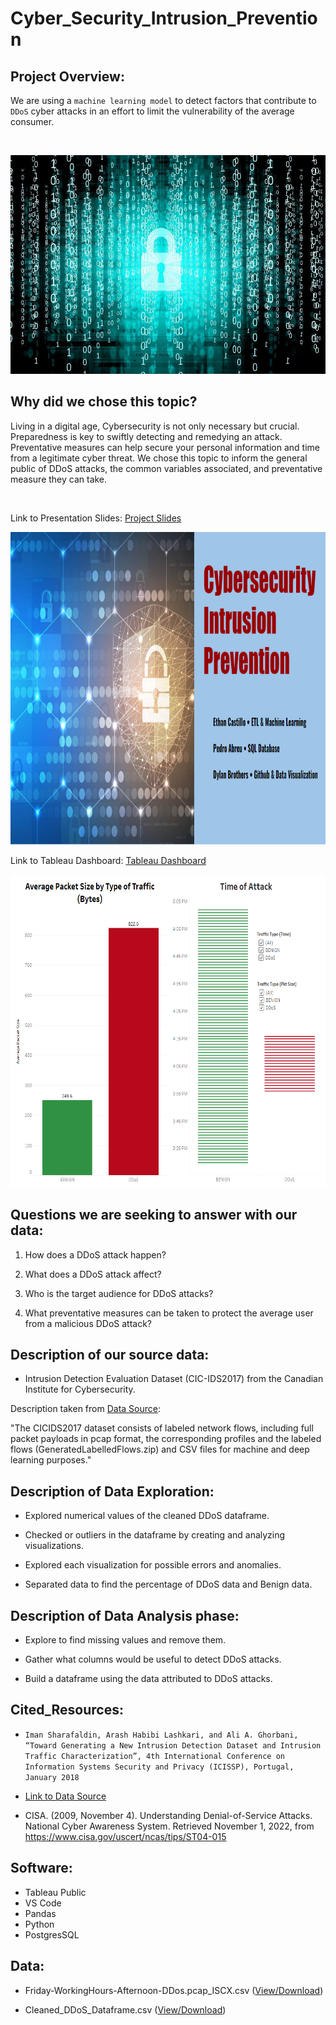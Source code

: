 # Cyber_Security_Intrusion_Prevention

## Project Overview:

We are using a `machine learning model` to detect factors that contribute to `DDoS` cyber attacks in an effort to limit the vulnerability of the average consumer.

<br>

<p align=center>
<img src=Images/cybersecurity.jpg height=350 width=800>

<br>

## Why did we chose this topic? 


Living in a digital age, Cybersecurity is not only necessary but crucial. Preparedness is key to swiftly detecting and remedying an attack. Preventative measures can help secure your personal information and time from a legitimate cyber threat. We chose this topic to inform the general public of DDoS attacks, the common variables associated, and preventative measure they can take.

<br>


Link to Presentation Slides: [Project Slides](https://docs.google.com/presentation/d/1BGkvzoi-ZbRzThANntzPU5MF0rSk4ARFwnCoBVOYQQ4/edit?usp=sharing)
<br>

<p align=center>
<img src=Images/project_slides.png height=500 width=800>

Link to Tableau Dashboard: [Tableau Dashboard](https://public.tableau.com/app/profile/dylan.brothers/viz/FinalProjectDashboard_16685639459140/FinalProjectDashboard?publish=yes)

<p align = center>
<img src= Images/Dashboard.png height=500 width=800>

## Questions we are seeking to answer with our data:

1. How does a DDoS attack happen? 

2. What does a DDoS attack affect?

3. Who is the target audience for DDoS attacks?

4. What preventative measures can be taken to protect the average user from a malicious DDoS attack?

## Description of our source data:

- Intrusion Detection Evaluation Dataset (CIC-IDS2017) from the Canadian Institute for Cybersecurity.

Description taken from [Data Source](https://www.unb.ca/cic/datasets/ids-2017.html):

"The CICIDS2017 dataset consists of labeled network flows, including full packet payloads in pcap format, the corresponding profiles and the labeled flows (GeneratedLabelledFlows.zip) and CSV files for machine and deep learning purposes."

## Description of Data Exploration: 

* Explored numerical values of the cleaned DDoS dataframe.

* Checked or outliers in the dataframe by creating and analyzing visualizations.

* Explored each visualization for possible errors and anomalies.

* Separated data to find the percentage of DDoS data and Benign data.

## Description of Data Analysis phase: 

* Explore to find missing values and remove them.

* Gather what columns would be useful to detect DDoS attacks.

* Build a dataframe using the data attributed to DDoS attacks.



## Cited_Resources: 

- `Iman Sharafaldin, Arash Habibi Lashkari, and Ali A. Ghorbani, “Toward Generating a New Intrusion Detection Dataset and Intrusion Traffic Characterization”, 4th International Conference on Information Systems Security and Privacy (ICISSP), Portugal, January 2018`

- [Link to Data Source](https://www.unb.ca/cic/datasets/ids-2017.html)

- CISA. (2009, November 4). Understanding Denial-of-Service Attacks. National Cyber Awareness System. Retrieved November 1, 2022, from https://www.cisa.gov/uscert/ncas/tips/ST04-015

## Software: 

- Tableau Public
- VS Code
- Pandas
- Python
- PostgresSQL

## Data: 

- Friday-WorkingHours-Afternoon-DDos.pcap_ISCX.csv ([View/Download](https://github.com/Brotherscodes/Cyber_Security_Intrusion_Prevention/blob/main/Resources/Friday-WorkingHours-Afternoon-DDos.pcap_ISCX.csv))

- Cleaned_DDoS_Dataframe.csv  ([View/Download](https://github.com/Brotherscodes/Cyber_Security_Intrusion_Prevention/blob/main/Resources/Cleaned_DDos_DataFrame.csv))
